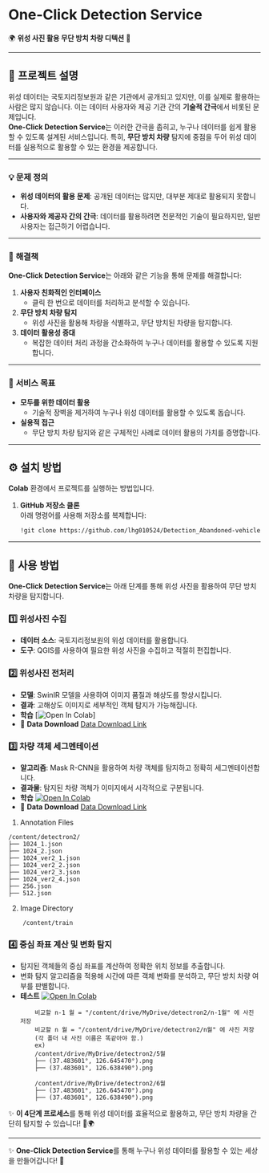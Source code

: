 # **One-Click Detection Service**  
🌍 **위성 사진 활용 무단 방치 차량 디텍션** 🚗  

---

## 📖 **프로젝트 설명**  
위성 데이터는 국토지리정보원과 같은 기관에서 공개되고 있지만, 이를 실제로 활용하는 사람은 많지 않습니다. 이는 데이터 사용자와 제공 기관 간의 **기술적 간극**에서 비롯된 문제입니다.  
**One-Click Detection Service**는 이러한 간극을 좁히고, 누구나 데이터를 쉽게 활용할 수 있도록 설계된 서비스입니다. 특히, **무단 방치 차량** 탐지에 중점을 두어 위성 데이터를 실용적으로 활용할 수 있는 환경을 제공합니다.

---

### 💡 **문제 정의**  
- **위성 데이터의 활용 문제**: 공개된 데이터는 많지만, 대부분 제대로 활용되지 못합니다.  
- **사용자와 제공자 간의 간극**: 데이터를 활용하려면 전문적인 기술이 필요하지만, 일반 사용자는 접근하기 어렵습니다.

---

### 🌟 **해결책**  
**One-Click Detection Service**는 아래와 같은 기능을 통해 문제를 해결합니다:  
1. **사용자 친화적인 인터페이스**  
   - 클릭 한 번으로 데이터를 처리하고 분석할 수 있습니다.  
2. **무단 방치 차량 탐지**  
   - 위성 사진을 활용해 차량을 식별하고, 무단 방치된 차량을 탐지합니다.  
3. **데이터 활용성 증대**  
   - 복잡한 데이터 처리 과정을 간소화하여 누구나 데이터를 활용할 수 있도록 지원합니다.  

---

### 📌 **서비스 목표**  
- **모두를 위한 데이터 활용**  
  - 기술적 장벽을 제거하여 누구나 위성 데이터를 활용할 수 있도록 돕습니다.  
- **실용적 접근**  
  - 무단 방치 차량 탐지와 같은 구체적인 사례로 데이터 활용의 가치를 증명합니다.  

---

## ⚙️ **설치 방법**  
**Colab** 환경에서 프로젝트를 실행하는 방법입니다.

1. **GitHub 저장소 클론**  
   아래 명령어를 사용해 저장소를 복제합니다:
   ```bash
   !git clone https://github.com/lhg010524/Detection_Abandoned-vehicle

---

## 🚀 **사용 방법**

**One-Click Detection Service**는 아래 단계를 통해 위성 사진을 활용하여 무단 방치 차량을 탐지합니다.

### 1️⃣ **위성사진 수집**  
- **데이터 소스**: 국토지리정보원의 위성 데이터를 활용합니다.  
- **도구**: QGIS를 사용하여 필요한 위성 사진을 수집하고 적절히 편집합니다.  

### 2️⃣ **위성사진 전처리**  
- **모델**: SwinIR 모델을 사용하여 이미지 품질과 해상도를 향상시킵니다.  
- **결과**: 고해상도 이미지로 세부적인 객체 탐지가 가능해집니다.
- **학습** [![Open In Colab](https://colab.research.google.com/drive/1NUgQpX964DWAFXM8IGEiXzYO5Yfb-k7F?usp=sharing)]
- 📂 **Data Download** [Data Download Link](https://drive.google.com/drive/folders/1vFBLQ8Z7lBVCZ2qQgFzWSMkbLEdh2jmB?usp=sharing) <!-- 여기에 실제 데이터 다운로드 링크를 삽입하세요 -->



### 3️⃣ **차량 객체 세그멘테이션**  
- **알고리즘**: Mask R-CNN을 활용하여 차량 객체를 탐지하고 정확히 세그멘테이션합니다.  
- **결과물**: 탐지된 차량 객체가 이미지에서 시각적으로 구분됩니다.
- **학습** [![Open In Colab](https://colab.research.google.com/assets/colab-badge.svg)](https://colab.research.google.com/github/lhg010524/Detection_Abandoned-vehicle/blob/main/mask_rcnn_train.ipynb)
- 📂 **Data Download** [Data Download Link](https://drive.google.com/drive/folders/1qkFEiILEDe9Tmyfc9jjP023kqG1XwLnd?usp=drive_link) <!-- 여기에 실제 데이터 다운로드 링크를 삽입하세요 -->

1. Annotation Files
```plaintext
/content/detectron2/
├── 1024_1.json
├── 1024_2.json
├── 1024_ver2_1.json
├── 1024_ver2_2.json
├── 1024_ver2_3.json
├── 1024_ver2_4.json
├── 256.json
├── 512.json
```

2. Image Directory
```plaintext
    /content/train
```

### 4️⃣ **중심 좌표 계산 및 변화 탐지**  
- 탐지된 객체들의 중심 좌표를 계산하여 정확한 위치 정보를 추출합니다.  
- 변화 탐지 알고리즘을 적용해 시간에 따른 객체 변화를 분석하고, 무단 방치 차량 여부를 판별합니다.
- **테스트** [![Open In Colab](https://colab.research.google.com/assets/colab-badge.svg)](https://colab.research.google.com/github/lhg010524/Detection_Abandoned-vehicle/blob/main/mask_rcnn_test.ipynb)
  ```plaintext
      비교할 n-1 월 = "/content/drive/MyDrive/detectron2/n-1월" 에 사진 저장
      비교할 n 월 = "/content/drive/MyDrive/detectron2/n월" 에 사진 저장
      (각 폴더 내 사진 이름은 똑같아야 함.) 
      ex) 
      /content/drive/MyDrive/detectron2/5월
      ├── (37.483601°, 126.645470°).png
      ├── (37.483601°, 126.638490°).png
      
      /content/drive/MyDrive/detectron2/6월
      ├── (37.483601°, 126.645470°).png
      ├── (37.483601°, 126.638490°).png
   ```

✨ **이 4단계 프로세스**를 통해 위성 데이터를 효율적으로 활용하고, 무단 방치 차량을 간단히 탐지할 수 있습니다! 🚗🌍  

---

✨ **One-Click Detection Service**를 통해 누구나 위성 데이터를 활용할 수 있는 세상을 만들어갑니다! 🚀 
